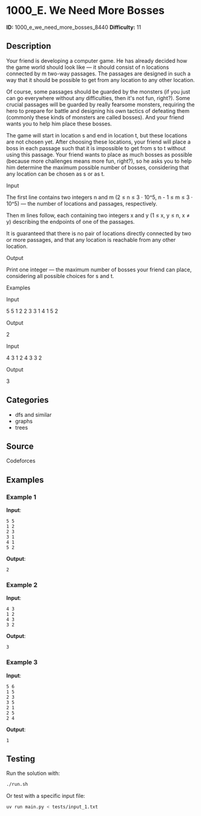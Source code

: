 # 1000_E. We Need More Bosses

**ID:** 1000_e_we_need_more_bosses_8440
**Difficulty:** 11

## Description

Your friend is developing a computer game. He has already decided how the game world should look like — it should consist of n locations connected by m two-way passages. The passages are designed in such a way that it should be possible to get from any location to any other location.

Of course, some passages should be guarded by the monsters (if you just can go everywhere without any difficulties, then it's not fun, right?). Some crucial passages will be guarded by really fearsome monsters, requiring the hero to prepare for battle and designing his own tactics of defeating them (commonly these kinds of monsters are called bosses). And your friend wants you to help him place these bosses.

The game will start in location s and end in location t, but these locations are not chosen yet. After choosing these locations, your friend will place a boss in each passage such that it is impossible to get from s to t without using this passage. Your friend wants to place as much bosses as possible (because more challenges means more fun, right?), so he asks you to help him determine the maximum possible number of bosses, considering that any location can be chosen as s or as t.

Input

The first line contains two integers n and m (2 ≤ n ≤ 3 ⋅ 10^5, n - 1 ≤ m ≤ 3 ⋅ 10^5) — the number of locations and passages, respectively.

Then m lines follow, each containing two integers x and y (1 ≤ x, y ≤ n, x ≠ y) describing the endpoints of one of the passages.

It is guaranteed that there is no pair of locations directly connected by two or more passages, and that any location is reachable from any other location.

Output

Print one integer — the maximum number of bosses your friend can place, considering all possible choices for s and t.

Examples

Input

5 5
1 2
2 3
3 1
4 1
5 2


Output

2


Input

4 3
1 2
4 3
3 2


Output

3

## Categories

- dfs and similar
- graphs
- trees

## Source

Codeforces

## Examples

### Example 1

**Input**:
```
5 5
1 2
2 3
3 1
4 1
5 2
```

**Output**:
```
2
```

### Example 2

**Input**:
```
4 3
1 2
4 3
3 2
```

**Output**:
```
3
```

### Example 3

**Input**:
```
5 6
1 5
2 3
3 5
2 1
2 5
2 4
```

**Output**:
```
1
```


## Testing

Run the solution with:

```bash
./run.sh
```

Or test with a specific input file:

```bash
uv run main.py < tests/input_1.txt
```
